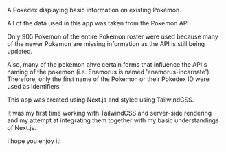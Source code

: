 A Pokédex displaying basic information on existing Pokémon.

All of the data used in this app was taken from the Pokemon API.

Only 905 Pokemon of the entire Pokemon roster were used because many of the newer Pokemon are missing information as the API is still being updated. 

Also, many of the pokemon ahve certain forms that influence the API's naming of the pokemon (i.e. Enamorus is named 'enamorus-incarnate'). Therefore, only the first name of the Pokemon or their Pokédex ID were used as identifiers.

This app was created using Next.js and styled using TailwindCSS. 

It was my first time working with TailwindCSS and server-side rendering and my attempt at integrating them together with my basic understandings of Next.js.

I hope you enjoy it!
